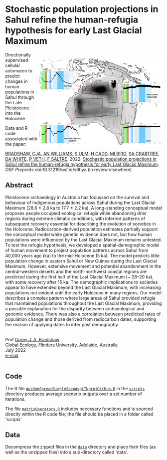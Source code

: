 # Stochastic population projections in Sahul refine the human-refugia hypothesis for early Last Glacial Maximum
<img align="right" src="www/Fig2.jpg" alt="Sahul predictions" width="400" style="margin-top: 20px">

Directionally supervised cellular automaton to predict changes in human populations in Sahul through the Late Pleistocene into the Holocene

Data and R code associated with the paper:

<a href="http://scholar.google.com.au/citations?sortby=pubdate&hl=en&user=1sO0O3wAAAAJ&view_op=list_works">BRADSHAW, CJA</a>, <a href="https://www.emmconsulting.com.au/about/leadership-team/dr-alan-william-2/">AN WILLIAMS</a>, <a href="https://research.jcu.edu.au/portfolio/sean.ulm">S ULM</a>, <a href="https://scholar.google.com.au/citations?user=ebgyzfkAAAAJ&hl=en">H CADD</a>, <a href="https://research.jcu.edu.au/portfolio/michael.bird">MI BIRD</a>, <a href="https://stefanicrabtree.com/about-stefani/">SA CRABTREE</a>, <a href="https://santafe.edu/people/profile/devin-white">DA WHITE</a>, <a href="https://research-repository.uwa.edu.au/en/persons/pete-veth">P VETH</a>, <a href="http://www.flinders.edu.au/people/frederik.saltre">F SALTRÉ</a>. 2022. <a href="http://doi.org/10.31219/osf.io/s6hya">Stochastic population projections in Sahul refine the human-refugia hypothesis for early Last Glacial Maximum</a>. <em>OSF Preprints</em> doi:10.31219/osf.io/s6hya (in review elsewhere)

## Abstract
Pleistocene archaeology in Australia has focussed on the survival and behaviour of Indigenous populations across Sahul during the Last Glacial Maximum (28.6 ± 2.8 ka to 17.7 ± 2.2 ka). A long-standing conceptual model proposes people occupied ecological refugia while abandoning drier regions during extreme climatic conditions, with inferred patterns of subsequent recovery essential for describing the evolution of societies in the Holocene. Radiocarbon-derived population estimates partially support the conceptual model while genetic evidence does not, but how human populations were influenced by the Last Glacial Maximum remains untested. To test the refugia hypothesis, we developed a spatial-demographic model of human movement to project population patterns across Sahul from 40,000 years ago (ka) to the mid-Holocene (5 ka). The model predicts little population change in eastern Sahul or New Guinea during the Last Glacial Maximum. However, extensive movement and potential abandonment in the central-western deserts and the north-northwest coastal regions are predicted during the first half of the Last Glacial Maximum (~ 26–20 ka), with some recovery after 15 ka. The demographic implications to societies appear to have extended beyond the Last Glacial Maximum, with increasing populations not evident until the early Holocene in many regions. Our model describes a complex pattern where large areas of Sahul provided refugia that maintained populations throughout the Last Glacial Maximum, providing a possible explanation for the disparity between archaeological and genomic evidence. There was also a correlation between predicted rates of population change and those derived from radiocarbon dates, supporting the realism of applying dates to infer past demography.

<br>
Prof <a href="http://scholar.google.com.au/citations?sortby=pubdate&hl=en&user=1sO0O3wAAAAJ&view_op=list_works">Corey J. A. Bradshaw</a> <br>
<a href="http://globalecologyflinders.com" target="_blank">Global Ecology</a>, <a href="http://flinders.edu.au" target="_blank">Flinders University</a>, Adelaide, Australia <br>
July 2022 <br>
<a href=mailto:corey.bradshaw@flinders.edu.au>e-mail</a> <br>
<br>

## Code
The R file <a href="https://github.com/cjabradshaw/SahulLGMhuman/blob/main/scripts/AusHumSpreadSingleScenAvgLTNprojGithub.R"><code>AusHumSpreadSingleScenAvgLTNprojGithub.R</code></a> in the <a href="https://github.com/cjabradshaw/SahulLGMhuman/tree/main/code"><code>scripts</code></a> directory produces average scenario outputs over a set number of iterations.

The file <a href="https://github.com/cjabradshaw/SahulLGM/blob/main/scripts/matrixOperators.r"><code>matrixOperators.R</code></a> includes necessary functions and is sourced directly within the R code file; the file should be placed in a folder called 'scripts'

## Data
Decompress the zipped files in the <a href="https://github.com/cjabradshaw/SahulLGMhuman/tree/main/data"><code>data</code></a> directory and place their files (as well as the unzipped files) into a sub-directory called 'data'.
